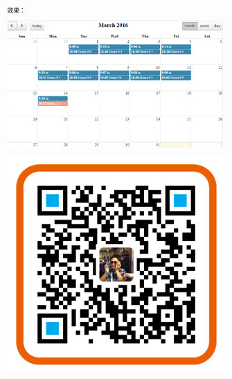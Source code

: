 效果：

![image](https://github.com/Codefans-fan/Attendance.system/blob/master/show.png)




![image](https://github.com/Codefans-fan/Attendance.system/blob/master/Attendance_system/base/static/images/donate.png)

